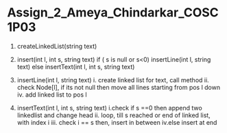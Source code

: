 # Assign_2_Ameya_Chindarkar_COSC1P03
1. createLinkedList(string text)

2. insert(int l, int s, string text)
        if ( s is null or s<0)
            insertLine(int l, string text)
        else
            insertText(int l, int s, string text)
3. insertLine(int l, string text)
           i. create linked list for text, call method
           ii. check Node[l], if its not null then 
                             move all lines starting from pos l down
           iv.  add linked list to pos l
4. insertText(int l, int s, string text)
    i.check if s ==0 then append two linkedlist and change head
ii. loop, till s reached or end of linked list, with index i
iii. check i == s then, insert in between
iv.else insert at end